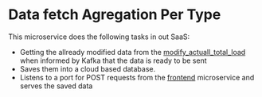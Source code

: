 # Data fetch Agregation Per Type

This microservice does the following tasks in out SaaS:
- Getting the allready modified data from the [modify_actuall_total_load](https://github.com/ntua/saas2022-24/tree/master/modify_actuall_total_load) when informed by Kafka that the data is ready to be sent
- Saves them into a cloud based database.
- Listens to a port for POST requests from the [frontend](https://github.com/ntua/saas2022-24/tree/master/frontend/saas_24) microservice and serves the saved data